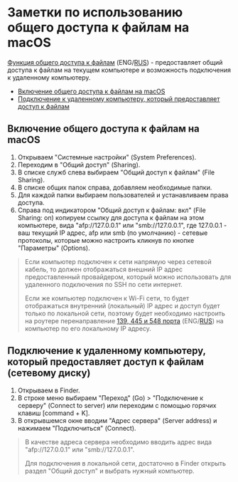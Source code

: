 # Заметки по использованию общего доступа к файлам на macOS

[Функция общего доступа к файлам](https://support.apple.com/en-us/HT204445) (ENG/[RUS](https://support.apple.com/ru-ru/HT204445)) - предоставляет общий доступа к файлам на текущем компьютере и возможность подключения к удаленному компьютеру.

<!--ts-->
  * [Включение общего доступа к файлам на macOS](#включение-общего-доступа-к-файлам-на-macos)
  * [Подключение к удаленному компьютеру, который предоставляет доступ к файлам](#подключение-к-удаленному-компьютеру-который-предоставляет-доступ-к-файлам)
<!--te-->

<a id="enable-file-sharing"></a>
## Включение общего доступа к файлам на macOS

1. Открываем "Системные настройки" (System Preferences).
2. Переходим в "Общий доступ" (Sharing).
3. В списке служб слева выбираем "Общий доступ к файлам" (File Sharing).
4. В списке общих папок справа, добавляем необходимые папки.
5. Для каждой папки выбираем пользователей и устанавливаем права доступа.  
5. Справа под индикатором "Общий доступ к файлам: вкл" (File Sharing: on) копируем ссылку для доступа к файлам на этом компьютере, вида "afp://127.0.0.1" или "smb://127.0.0.1", где 127.0.0.1 - ваш текущий IP адрес, afp или smb (по умолчанию) - сетевые протоколы, которые можно настроить кликнув по кнопке "Параметры" (Options).

> Если компьютер подключен к сети напрямую через сетевой кабель, то должен отображаться внешний IP адрес предоставленный провайдером, который можно использовать для удаленного подключения по SSH по сети интернет.
> 
> Если же компьютер подключен к Wi-Fi сети, то будет отображаться внутренний (локальный) IP адрес и доступ будет только по локальной сети, поэтому будет необходимо настроить на роутере перенаправление [139, 445 и 548 порта](https://support.apple.com/en-us/HT202944) (ENG/[RUS](https://support.apple.com/ru-ru/HT202944)) на компьютер по его локальному IP адресу.

<a id="connect-to-server"></a>
## Подключение к удаленному компьютеру, который предоставляет доступ к файлам (сетевому диску)

1. Открываем в Finder.
2. В строке меню выбираем "Переход" (Go) > "Подключение к серверу" (Connect to server) или переходим с помощью горячих клавиш [command + K].
3. В открывшемся окне вводим "Адрес сервера" (Server address) и нажимаем "Подключиться" (Connect).

> В качестве адреса сервера необходимо вводить адрес вида "afp://127.0.0.1" или "smb://127.0.0.1".
> 
> Для подключения в локальной сети, достаточно в Finder открыть раздел "Общий доступ" и выбрать нужный компьютер.